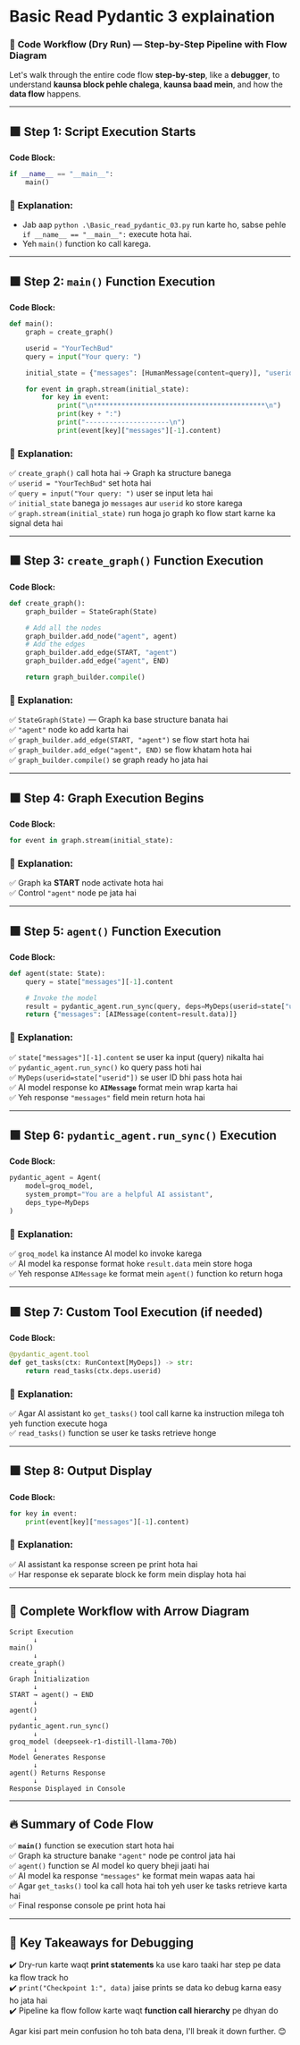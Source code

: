 # Basic Read Pydantic 3 explaination
### 🚀 **Code Workflow (Dry Run) — Step-by-Step Pipeline with Flow Diagram**

Let's walk through the entire code flow **step-by-step**, like a **debugger**, to understand **kaunsa block pehle chalega**, **kaunsa baad mein**, and how the **data flow** happens.

---

## 🟩 **Step 1: Script Execution Starts**
**Code Block:**
```python
if __name__ == "__main__":
    main()
```

### 🔎 **Explanation:**
- Jab aap `python .\Basic_read_pydantic_03.py` run karte ho, sabse pehle `if __name__ == "__main__":` execute hota hai.
- Yeh `main()` function ko call karega.

---

## 🟩 **Step 2: `main()` Function Execution**
**Code Block:**
```python
def main():
    graph = create_graph()

    userid = "YourTechBud"
    query = input("Your query: ")

    initial_state = {"messages": [HumanMessage(content=query)], "userid": userid}

    for event in graph.stream(initial_state):
        for key in event:
            print("\n*******************************************\n")
            print(key + ":")
            print("---------------------\n")
            print(event[key]["messages"][-1].content)
```

### 🔎 **Explanation:**
✅ `create_graph()` call hota hai → Graph ka structure banega  
✅ `userid = "YourTechBud"` set hota hai  
✅ `query = input("Your query: ")` user se input leta hai  
✅ `initial_state` banega jo `messages` aur `userid` ko store karega  
✅ `graph.stream(initial_state)` run hoga jo graph ko flow start karne ka signal deta hai  

---

## 🟩 **Step 3: `create_graph()` Function Execution**
**Code Block:**
```python
def create_graph():
    graph_builder = StateGraph(State)

    # Add all the nodes
    graph_builder.add_node("agent", agent)
    # Add the edges
    graph_builder.add_edge(START, "agent")
    graph_builder.add_edge("agent", END)

    return graph_builder.compile()
```

### 🔎 **Explanation:**
✅ `StateGraph(State)` — Graph ka base structure banata hai  
✅ `"agent"` node ko add karta hai  
✅ `graph_builder.add_edge(START, "agent")` se flow start hota hai  
✅ `graph_builder.add_edge("agent", END)` se flow khatam hota hai  
✅ `graph_builder.compile()` se graph ready ho jata hai  

---

## 🟩 **Step 4: Graph Execution Begins**
**Code Block:**
```python
for event in graph.stream(initial_state):
```

### 🔎 **Explanation:**
✅ Graph ka **START** node activate hota hai  
✅ Control `"agent"` node pe jata hai  

---

## 🟩 **Step 5: `agent()` Function Execution**
**Code Block:**
```python
def agent(state: State):
    query = state["messages"][-1].content

    # Invoke the model
    result = pydantic_agent.run_sync(query, deps=MyDeps(userid=state["userid"]))
    return {"messages": [AIMessage(content=result.data)]}
```

### 🔎 **Explanation:**
✅ `state["messages"][-1].content` se user ka input (query) nikalta hai  
✅ `pydantic_agent.run_sync()` ko query pass hoti hai  
✅ `MyDeps(userid=state["userid"])` se user ID bhi pass hota hai  
✅ AI model response ko **`AIMessage`** format mein wrap karta hai  
✅ Yeh response `"messages"` field mein return hota hai  

---

## 🟩 **Step 6: `pydantic_agent.run_sync()` Execution**
**Code Block:**
```python
pydantic_agent = Agent(
    model=groq_model,
    system_prompt="You are a helpful AI assistant",
    deps_type=MyDeps
)
```

### 🔎 **Explanation:**
✅ `groq_model` ka instance AI model ko invoke karega  
✅ AI model ka response format hoke `result.data` mein store hoga  
✅ Yeh response `AIMessage` ke format mein `agent()` function ko return hoga  

---

## 🟩 **Step 7: Custom Tool Execution (if needed)**
**Code Block:**
```python
@pydantic_agent.tool
def get_tasks(ctx: RunContext[MyDeps]) -> str:
    return read_tasks(ctx.deps.userid)
```

### 🔎 **Explanation:**
✅ Agar AI assistant ko `get_tasks()` tool call karne ka instruction milega toh yeh function execute hoga  
✅ `read_tasks()` function se user ke tasks retrieve honge  

---

## 🟩 **Step 8: Output Display**
**Code Block:**
```python
for key in event:
    print(event[key]["messages"][-1].content)
```

### 🔎 **Explanation:**
✅ AI assistant ka response screen pe print hota hai  
✅ Har response ek separate block ke form mein display hota hai  

---

## 🔄 **Complete Workflow with Arrow Diagram**
```
Script Execution
      ↓
main()
      ↓
create_graph()
      ↓
Graph Initialization
      ↓
START → agent() → END
      ↓
agent()
      ↓
pydantic_agent.run_sync() 
      ↓
groq_model (deepseek-r1-distill-llama-70b)
      ↓
Model Generates Response
      ↓
agent() Returns Response
      ↓
Response Displayed in Console
```

---

## 🔥 **Summary of Code Flow**
✅ **`main()`** function se execution start hota hai  
✅ Graph ka structure banake `"agent"` node pe control jata hai  
✅ `agent()` function se AI model ko query bheji jaati hai  
✅ AI model ka response `"messages"` ke format mein wapas aata hai  
✅ Agar `get_tasks()` tool ka call hota hai toh yeh user ke tasks retrieve karta hai  
✅ Final response console pe print hota hai  

---

## 🤖 **Key Takeaways for Debugging**
✔️ Dry-run karte waqt **print statements** ka use karo taaki har step pe data ka flow track ho  
✔️ `print("Checkpoint 1:", data)` jaise prints se data ko debug karna easy ho jata hai  
✔️ Pipeline ka flow follow karte waqt **function call hierarchy** pe dhyan do  

Agar kisi part mein confusion ho toh bata dena, I'll break it down further. 😊